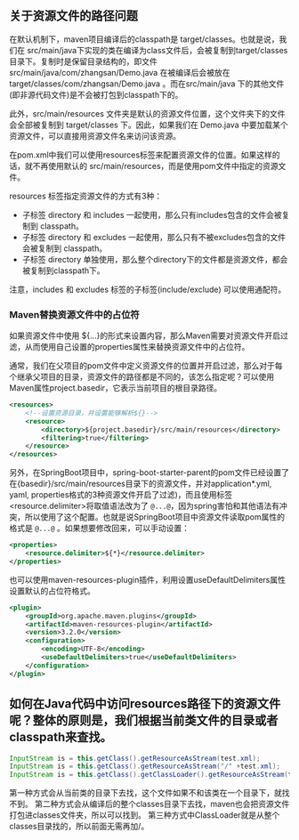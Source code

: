 ## 关于资源文件的路径问题

在默认机制下，maven项目编译后的classpath是 target/classes。也就是说，我们在 src/main/java下实现的类在编译为class文件后，会被复制到target/classes目录下。复制时是保留目录结构的，即文件 src/main/java/com/zhangsan/Demo.java 在被编译后会被放在 target/classes/com/zhangsan/Demo.java 。而在src/main/java 下的其他文件(即非源代码文件)是不会被打包到classpath下的。

此外，src/main/resources 文件夹是默认的资源文件位置，这个文件夹下的文件会全部被复制到 target/classes 下。因此，如果我们在 Demo.java 中要加载某个资源文件，可以直接用资源文件名来访问该资源。

在pom.xml中我们可以使用resources标签来配置资源文件的位置。如果这样的话，就不再使用默认的 src/main/resources，而是使用pom文件中指定的资源文件。

resources 标签指定资源文件的方式有3种：

+ 子标签 directory 和 includes 一起使用，那么只有includes包含的文件会被复制到 classpath。
+ 子标签 directory 和 excludes 一起使用，那么只有不被excludes包含的文件会被复制到 classpath。
+ 子标签 directory 单独使用，那么整个directory下的文件都是资源文件，都会被复制到classpath下。

注意，includes 和 excludes 标签的子标签(include/exclude) 可以使用通配符。

### Maven替换资源文件中的占位符

如果资源文件中使用 ${...}的形式来设置内容，那么Maven需要对资源文件开启过滤，从而使用自己设置的properties属性来替换资源文件中的占位符。

通常，我们在父项目的pom文件中定义资源文件的位置并开启过滤，那么对于每个继承父项目的目录，资源文件的路径都是不同的，该怎么指定呢？可以使用Maven属性project.basedir，它表示当前项目的根目录路径。

```xml
<resources>
    <!--设置资源目录，并设置能够解析${}-->
    <resource>
        <directory>${project.basedir}/src/main/resources</directory>
        <filtering>true</filtering>
    </resource>
</resources>
```

另外，在SpringBoot项目中，spring-boot-starter-parent的pom文件已经设置了在{basedir}/src/main/resources目录下的资源文件，并对application*.yml, yaml, properties格式的3种资源文件开启了过滤)，而且使用标签<resource.delimiter>将取值语法改为了 `@...@`，因为spring害怕和其他语法有冲突，所以使用了这个配置。也就是说SpringBoot项目中资源文件读取pom属性的格式是 `@...@` 。如果想要修改回来，可以手动设置：

```xml
<properties>
	<resource.delimiter>${*}</resource.delimiter>
</properties>
```

也可以使用maven-resources-plugin插件，利用设置useDefaultDelimiters属性设置默认的占位符格式。

```xml
<plugin>
    <groupId>org.apache.maven.plugins</groupId>
    <artifactId>maven-resources-plugin</artifactId>
    <version>3.2.0</version>
    <configuration>
        <encoding>UTF-8</encoding>
        <useDefaultDelimiters>true</useDefaultDelimiters>
    </configuration>
</plugin>
```



## 如何在Java代码中访问resources路径下的资源文件呢？整体的原则是，我们根据当前类文件的目录或者classpath来查找。

```java
InputStream is = this.getClass().getResourceAsStream(test.xml);
InputStream is = this.getClass().getResourceAsStream("/" +test.xml);
InputStream is = this.getClass().getClassLoader().getResourceAsStream(test.xml);
```

第一种方式会从当前类的目录下去找，这个文件如果不和该类在一个目录下，就找不到。 
第二种方式会从编译后的整个classes目录下去找，maven也会把资源文件打包进classes文件夹，所以可以找到。 
第三种方式中ClassLoader就是从整个classes目录找的，所以前面无需再加/。

